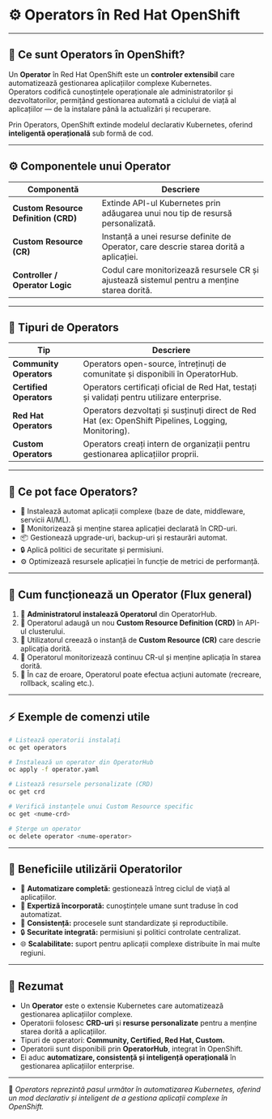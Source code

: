# ⚙️ Operators în Red Hat OpenShift


---

## 🧭 Ce sunt Operators în OpenShift?

Un **Operator** în Red Hat OpenShift este un **controler extensibil** care automatizează gestionarea aplicațiilor complexe Kubernetes.  
Operators codifică cunoștințele operaționale ale administratorilor și dezvoltatorilor, permițând gestionarea automată a ciclului de viață al aplicațiilor — de la instalare până la actualizări și recuperare.

Prin Operators, OpenShift extinde modelul declarativ Kubernetes, oferind **inteligentă operațională** sub formă de cod.

---

## ⚙️ Componentele unui Operator

| Componentă | Descriere |
|-------------|------------|
| **Custom Resource Definition (CRD)** | Extinde API-ul Kubernetes prin adăugarea unui nou tip de resursă personalizată. |
| **Custom Resource (CR)** | Instanță a unei resurse definite de Operator, care descrie starea dorită a aplicației. |
| **Controller / Operator Logic** | Codul care monitorizează resursele CR și ajustează sistemul pentru a menține starea dorită. |

---

## 🧩 Tipuri de Operators

| Tip | Descriere |
|------|------------|
| **Community Operators** | Operators open-source, întreținuți de comunitate și disponibili în OperatorHub. |
| **Certified Operators** | Operators certificați oficial de Red Hat, testați și validați pentru utilizare enterprise. |
| **Red Hat Operators** | Operators dezvoltați și susținuți direct de Red Hat (ex: OpenShift Pipelines, Logging, Monitoring). |
| **Custom Operators** | Operators creați intern de organizații pentru gestionarea aplicațiilor proprii. |

---

## 🔄 Ce pot face Operators?

- 🧱 Instalează automat aplicații complexe (baze de date, middleware, servicii AI/ML).  
- 🔁 Monitorizează și menține starea aplicației declarată în CRD-uri.  
- 📦 Gestionează upgrade-uri, backup-uri și restaurări automat.  
- 🔒 Aplică politici de securitate și permisiuni.  
- ⚙️ Optimizează resursele aplicației în funcție de metrici de performanță.  

---

## 🧠 Cum funcționează un Operator (Flux general)

1. 🔹 **Administratorul instalează Operatorul** din OperatorHub.  
2. 🔹 Operatorul adaugă un nou **Custom Resource Definition (CRD)** în API-ul clusterului.  
3. 🔹 Utilizatorul creează o instanță de **Custom Resource (CR)** care descrie aplicația dorită.  
4. 🔹 Operatorul monitorizează continuu CR-ul și menține aplicația în starea dorită.  
5. 🔹 În caz de eroare, Operatorul poate efectua acțiuni automate (recreare, rollback, scaling etc.).  

---

## ⚡ Exemple de comenzi utile

```bash
# Listează operatorii instalați
oc get operators

# Instalează un operator din OperatorHub
oc apply -f operator.yaml

# Listează resursele personalizate (CRD)
oc get crd

# Verifică instanțele unui Custom Resource specific
oc get <nume-crd>

# Șterge un operator
oc delete operator <nume-operator>
```

---

## 🧰 Beneficiile utilizării Operatorilor

- 🚀 **Automatizare completă:** gestionează întreg ciclul de viață al aplicațiilor.  
- 🧠 **Expertiză încorporată:** cunoștințele umane sunt traduse în cod automatizat.  
- 🔄 **Consistență:** procesele sunt standardizate și reproductibile.  
- 🔒 **Securitate integrată:** permisiuni și politici controlate centralizat.  
- 🌐 **Scalabilitate:** suport pentru aplicații complexe distribuite în mai multe regiuni.  

---

## 🧾 Rezumat

- Un **Operator** este o extensie Kubernetes care automatizează gestionarea aplicațiilor complexe.  
- Operatorii folosesc **CRD-uri** și **resurse personalizate** pentru a menține starea dorită a aplicațiilor.  
- Tipuri de operatori: **Community, Certified, Red Hat, Custom.**  
- Operatorii sunt disponibili prin **OperatorHub**, integrat în OpenShift.  
- Ei aduc **automatizare, consistență și inteligență operațională** în gestionarea aplicațiilor enterprise.

---

📘 *Operators reprezintă pasul următor în automatizarea Kubernetes, oferind un mod declarativ și inteligent de a gestiona aplicații complexe în OpenShift.*
